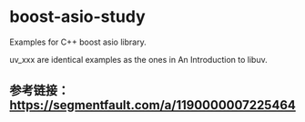 # boost-asio-study
Examples for C++ boost asio library.

uv_xxx are identical examples as the ones in An Introduction to libuv.

参考链接：https://segmentfault.com/a/1190000007225464
-----------------------

